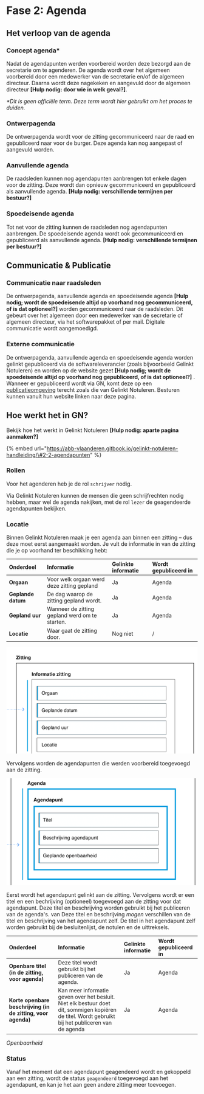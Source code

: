 # Fase 2: Agenda

## Het verloop van de agenda

### Concept agenda\*

Nadat de agendapunten werden voorbereid worden deze bezorgd aan de secretarie om te agenderen. De agenda wordt over het algemeen voorbereid door een medewerker van de secretarie en/of de algemeen directeur. Daarna wordt deze nagekeken en aangevuld door de algemeen directeur **\[Hulp nodig: door wie in welk geval?\]**. 

_\*Dit is geen officiële term. Deze term wordt hier gebruikt om het proces te duiden._

### Ontwerpagenda

De ontwerpagenda wordt voor de zitting gecommuniceerd naar de raad en gepubliceerd naar voor de burger. Deze agenda kan nog aangepast of aangevuld worden.

### Aanvullende agenda

De raadsleden kunnen nog agendapunten aanbrengen tot enkele dagen voor de zitting. Deze wordt dan opnieuw gecommuniceerd en gepubliceerd als aanvullende agenda. **\[Hulp nodig: verschillende termijnen per bestuur?\]**

### Spoedeisende agenda

Tot net voor de zitting kunnen de raadsleden nog agendapunten aanbrengen. De spoedeisende agenda wordt ook gecommuniceerd en gepubliceerd als aanvullende agenda. **\[Hulp nodig: verschillende termijnen per bestuur?\]**

## Communicatie & Publicatie

### Communicatie naar raadsleden

De ontwerpagenda, aanvullende agenda en spoedeisende agenda **\[Hulp nodig; wordt de spoedeisende altijd op voorhand nog gecommuniceerd, of is dat optioneel?\]** worden gecommuniceerd naar de raadsleden. Dit gebeurt over het algemeen door een medewerker van de secretarie of algemeen directeur, via het softwarepakket of per mail. Digitale communicatie wordt aangemoedigd.

### Externe communicatie

De ontwerpagenda, aanvullende agenda en spoedeisende agenda worden gelinkt gepubliceerd via de softwareleverancier \(zoals bijvoorbeeld Gelinkt Notuleren\) en worden op de website gezet **\[Hulp nodig; wordt de spoedeisende altijd op voorhand nog gepubliceerd, of is dat optioneel?\]** . Wanneer er gepubliceerd wordt via GN, komt deze op een [publicatieomgeving](http://publicatie.gelinkt-notuleren.vlaanderen.be) terecht zoals die van Gelinkt Notuleren. Besturen kunnen vanuit hun website linken naar deze pagina.

## Hoe werkt het in GN?

Bekijk hoe het werkt in Gelinkt Notuleren **\[Hulp nodig: aparte pagina aanmaken?\]**

{% embed url="https://abb-vlaanderen.gitbook.io/gelinkt-notuleren-handleiding/\#2-2-agendapunten" %}

### Rollen

Voor het agenderen heb je de rol `schrijver` nodig.

Via Gelinkt Notuleren kunnen de mensen die geen schrijfrechten nodig hebben, maar wel de agenda nakijken, met de rol `lezer` de geagendeerde agendapunten bekijken.

### Locatie

Binnen Gelinkt Notuleren maak je een agenda aan binnen een zitting – dus deze moet eerst aangemaakt worden. Je vult de informatie in van de zitting die je op voorhand ter beschikking hebt:

| Onderdeel | Informatie | Gelinkte informatie | Wordt gepubliceerd in |
| :--- | :--- | :--- | :--- |
| **Orgaan** | Voor welk orgaan werd deze zitting gepland | Ja | Agenda |
| **Geplande datum** | De dag waarop de zitting gepland wordt. | Ja | Agenda |
| **Gepland uur** | Wanneer de zitting gepland werd om te starten. | Ja | Agenda |
| **Locatie** | Waar gaat de zitting door. | Nog niet | / |

![Zitting data](../../../.gitbook/assets/screenshot-2021-05-21-at-12.19.35.png)

Vervolgens worden de agendapunten die werden voorbereid toegevoegd aan de zitting.

![Data voor agenda](../../../.gitbook/assets/screenshot-2021-05-21-at-14.04.34.png)

Eerst wordt het agendapunt gelinkt aan de zitting. Vervolgens wordt er een titel en een bechrijving \(optioneel\) toegevoegd aan de zitting voor dat agendapunt. Deze titel en beschrijving worden gebruikt bij het publiceren van de agenda's. van Deze titel en beschrijving _mogen_ verschillen van de titel en beschrijving van het agendapunt zelf. De titel in het agendapunt zelf worden gebruikt bij de besluitenlijst, de notulen en de uittreksels.

| Onderdeel | Informatie | Gelinkte informatie | Wordt gepubliceerd in |
| :--- | :--- | :--- | :--- |
| **Openbare titel \(in de zitting, voor agenda\)** | Deze titel wordt gebruikt bij het publiceren van de agenda. | Ja | Agenda |
| **Korte openbare beschrijving \(in de zitting, voor agenda\)** | Kan meer informatie geven over het besluit. Niet elk bestuur doet dit, sommigen kopiëren de titel. Wordt gebruikt bij het publiceren van de agenda | Ja | Agenda |

_Openbaarheid_

### Status

Vanaf het moment dat een agendapunt geagendeerd wordt en gekoppeld aan een zitting, wordt de status `geagendeerd` toegevoegd aan het agendapunt, en kan je het aan geen andere zitting meer toevoegen.

